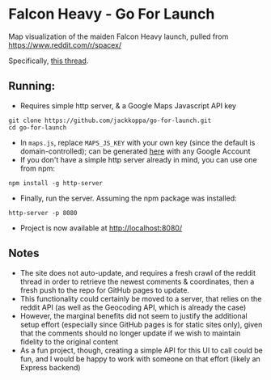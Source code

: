 # Falcon Heavy - Go For Launch
Map visualization of the maiden Falcon Heavy launch, pulled from https://www.reddit.com/r/spacex/

Specifically, [this thread](https://www.reddit.com/r/spacex/comments/7vg63x/rspacex_falcon_heavy_test_flight_official_launch/dttm08w/).

## Running:
* Requires simple http server, & a Google Maps Javascript API key
```shell
git clone https://github.com/jackkoppa/go-for-launch.git
cd go-for-launch
```
* In `maps.js`, replace `MAPS_JS_KEY` with your own key (since the default is domain-controlled); can be generated [here](https://developers.google.com/maps/documentation/javascript/) with any Google Account
* If you don't have a simple http server already in mind, you can use one from npm:
```shell
npm install -g http-server
```
* Finally, run the server. Assuming the npm package was installed:
```shell
http-server -p 8080
```
* Project is now available at [http://localhost:8080/](http://localhost:8080/)

## Notes
* The site does not auto-update, and requires a fresh crawl of the reddit thread in order to retrieve the newest comments & coordinates, then a fresh push to the repo for GitHub pages to update.
* This functionality could certainly be moved to a server, that relies on the reddit API (as well as the Geocoding API, which is already the case)
* However, the marginal benefits did not seem to justify the additional setup effort (especially since GitHub pages is for static sites only), given that the comments should no longer update if we wish to maintain fidelity to the original content
* As a fun project, though, creating a simple API for this UI to call could be fun, and I would be happy to work with someone on that effort (likely an Express backend) 
